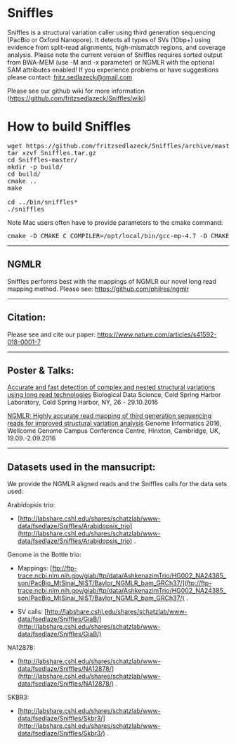 # Sniffles
Sniffles is a structural variation caller using third generation sequencing (PacBio or Oxford Nanopore). It detects all types of SVs (10bp+) using evidence from split-read alignments, high-mismatch regions, and coverage analysis. Please note the current version of Sniffles requires sorted output from BWA-MEM (use -M and -x parameter) or NGMLR with the optional SAM attributes enabled! If you experience problems or have suggestions please contact: fritz.sedlazeck@gmail.com


Please see our github wiki for more information (https://github.com/fritzsedlazeck/Sniffles/wiki)


# How to build Sniffles
<pre>wget https://github.com/fritzsedlazeck/Sniffles/archive/master.tar.gz -O Sniffles.tar.gz
tar xzvf Sniffles.tar.gz
cd Sniffles-master/
mkdir -p build/
cd build/
cmake ..
make

cd ../bin/sniffles*
./sniffles</pre>

Note Mac users often have to provide parameters to the cmake command:
<pre>cmake -D CMAKE_C_COMPILER=/opt/local/bin/gcc-mp-4.7 -D CMAKE_CXX_COMPILER=/opt/local/bin/g++-mp-4.7 .. 
</pre>


**************************************
## NGMLR
Sniffles performs best with the mappings of NGMLR our novel long read mapping method. 
Please see:
https://github.com/philres/ngmlr

****************************************
## Citation:
Please see and cite our paper:
https://www.nature.com/articles/s41592-018-0001-7
  
**************************************
## Poster & Talks:

[Accurate and fast detection of complex and nested structural variations using long read technologies](http://schatzlab.cshl.edu/presentations/2016/2016.10.28.BIODATA.PacBioSV.pdf)
Biological Data Science, Cold Spring Harbor Laboratory, Cold Spring Harbor, NY, 26 - 29.10.2016

[NGMLR: Highly accurate read mapping of third generation sequencing reads for improved structural variation analysis](http://www.cibiv.at/~philipp_/files/gi2016_poster_phr.pdf) 
Genome Informatics 2016, Wellcome Genome Campus Conference Centre, Hinxton, Cambridge, UK, 19.09.-2.09.2016

**************************************
## Datasets used in the mansucript:
We provide the NGMLR aligned reads and the Sniffles calls for the data sets used:  

Arabidopsis trio: 
+ [http://labshare.cshl.edu/shares/schatzlab/www-data/fsedlaze/Sniffles/Arabidopsis_trio](http://labshare.cshl.edu/shares/schatzlab/www-data/fsedlaze/Sniffles/Arabidopsis_trio) . 

Genome in the Bottle trio: 
+ Mappings: [ftp://ftp-trace.ncbi.nlm.nih.gov/giab/ftp/data/AshkenazimTrio/HG002_NA24385_son/PacBio_MtSinai_NIST/Baylor_NGMLR_bam_GRCh37/](ftp://ftp-trace.ncbi.nlm.nih.gov/giab/ftp/data/AshkenazimTrio/HG002_NA24385_son/PacBio_MtSinai_NIST/Baylor_NGMLR_bam_GRCh37/) . 

+ SV calls: [http://labshare.cshl.edu/shares/schatzlab/www-data/fsedlaze/Sniffles/GiaB/](http://labshare.cshl.edu/shares/schatzlab/www-data/fsedlaze/Sniffles/GiaB/)

NA12878: 
+ [http://labshare.cshl.edu/shares/schatzlab/www-data/fsedlaze/Sniffles/NA12878/](http://labshare.cshl.edu/shares/schatzlab/www-data/fsedlaze/Sniffles/NA12878/) .  

SKBR3: 
+ [http://labshare.cshl.edu/shares/schatzlab/www-data/fsedlaze/Sniffles/Skbr3/](http://labshare.cshl.edu/shares/schatzlab/www-data/fsedlaze/Sniffles/Skbr3/) . 


